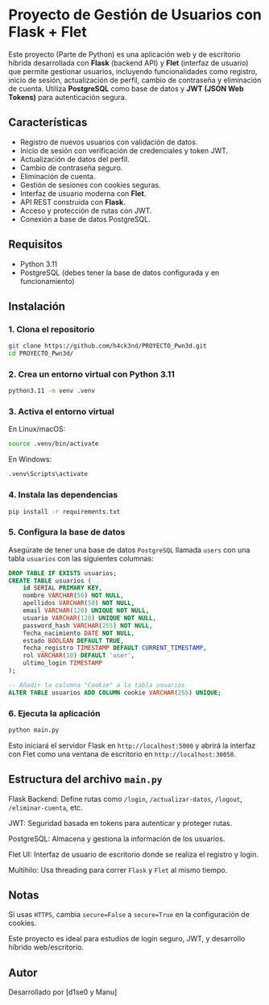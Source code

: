 # Proyecto de Gestión de Usuarios con Flask + Flet

Este proyecto (Parte de Python) es una aplicación web y de escritorio híbrida desarrollada con **Flask** (backend API) y **Flet** (interfaz de usuario) que permite gestionar usuarios, incluyendo funcionalidades como registro, inicio de sesión, actualización de perfil, cambio de contraseña y eliminación de cuenta. Utiliza **PostgreSQL** como base de datos y **JWT (JSON Web Tokens)** para autenticación segura.

## Características

- Registro de nuevos usuarios con validación de datos.
- Inicio de sesión con verificación de credenciales y token JWT.
- Actualización de datos del perfil.
- Cambio de contraseña seguro.
- Eliminación de cuenta.
- Gestión de sesiones con cookies seguras.
- Interfaz de usuario moderna con **Flet**.
- API REST construida con **Flask**.
- Acceso y protección de rutas con JWT.
- Conexión a base de datos PostgreSQL.

## Requisitos

- Python 3.11
- PostgreSQL (debes tener la base de datos configurada y en funcionamiento)

## Instalación

### 1. Clona el repositorio

```bash
git clone https://github.com/h4ck3nd/PROYECTO_Pwn3d.git
cd PROYECTO_Pwn3d/
```

### 2. Crea un entorno virtual con Python 3.11

```bash
python3.11 -m venv .venv
```

### 3. Activa el entorno virtual

En Linux/macOS:

```bash
source .venv/bin/activate
```

En Windows:

```bash
.venv\Scripts\activate
```

### 4. Instala las dependencias

```bash
pip install -r requirements.txt
```

### 5. Configura la base de datos

Asegúrate de tener una base de datos `PostgreSQL` llamada `users` con una tabla `usuarios` con las siguientes columnas:

```sql
DROP TABLE IF EXISTS usuarios;
CREATE TABLE usuarios (
    id SERIAL PRIMARY KEY,
    nombre VARCHAR(50) NOT NULL,
    apellidos VARCHAR(50) NOT NULL,
    email VARCHAR(120) UNIQUE NOT NULL,
    usuario VARCHAR(128) UNIQUE NOT NULL,
    password_hash VARCHAR(255) NOT NULL,
    fecha_nacimiento DATE NOT NULL,
    estado BOOLEAN DEFAULT TRUE,
    fecha_registro TIMESTAMP DEFAULT CURRENT_TIMESTAMP,
    rol VARCHAR(10) DEFAULT 'user',
    ultimo_login TIMESTAMP
);

-- Añadir la columna "Cookie" a la tabla usuarios
ALTER TABLE usuarios ADD COLUMN cookie VARCHAR(255) UNIQUE;
```

### 6. Ejecuta la aplicación

```bash
python main.py
```

Esto iniciará el servidor Flask en `http://localhost:5000` y abrirá la interfaz con Flet como una ventana de escritorio en `http://localhost:30050`.

## Estructura del archivo `main.py`

Flask Backend: Define rutas como `/login`, `/actualizar-datos`, `/logout`, `/eliminar-cuenta`, etc.

JWT: Seguridad basada en tokens para autenticar y proteger rutas.

PostgreSQL: Almacena y gestiona la información de los usuarios.

Flet UI: Interfaz de usuario de escritorio donde se realiza el registro y login.

Multihilo: Usa threading para correr `Flask` y `Flet` al mismo tiempo.

## Notas

Si usas `HTTPS`, cambia `secure=False` a `secure=True` en la configuración de cookies.

Este proyecto es ideal para estudios de login seguro, JWT, y desarrollo híbrido web/escritorio.

## Autor

Desarrollado por [d1se0 y Manu]

